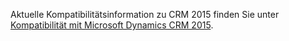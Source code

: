 Aktuelle Kompatibilitätsinformation zu CRM 2015 finden Sie unter [Kompatibilität mit Microsoft Dynamics CRM 2015](https://support.microsoft.com/en-us/kb/3018360).